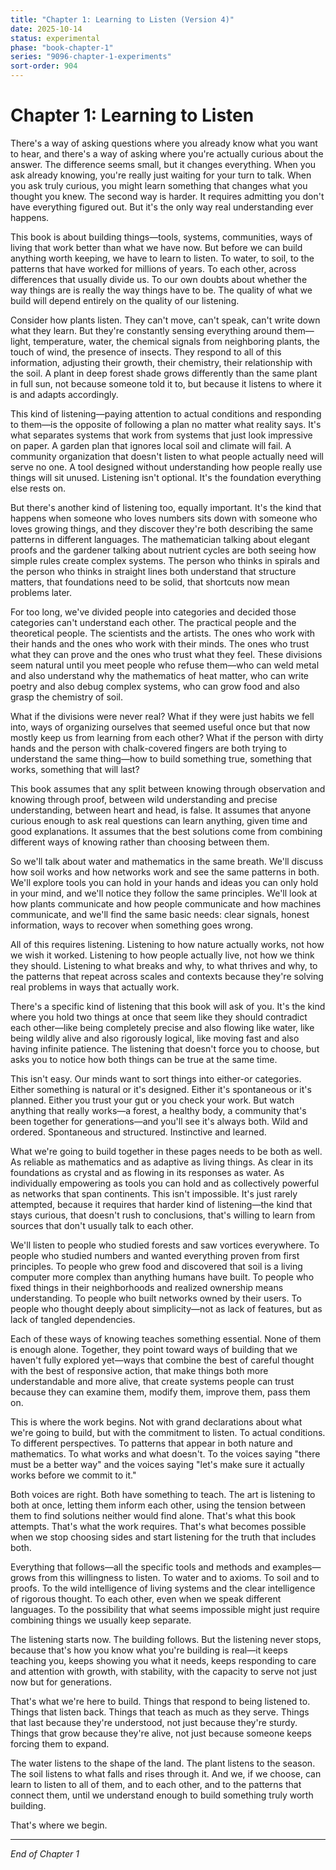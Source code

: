 ```yaml
---
title: "Chapter 1: Learning to Listen (Version 4)"
date: 2025-10-14
status: experimental
phase: "book-chapter-1"
series: "9096-chapter-1-experiments"
sort-order: 904
---
```


# Chapter 1: Learning to Listen

There's a way of asking questions where you already know what you want to hear, and there's a way of asking where you're actually curious about the answer. The difference seems small, but it changes everything. When you ask already knowing, you're really just waiting for your turn to talk. When you ask truly curious, you might learn something that changes what you thought you knew. The second way is harder. It requires admitting you don't have everything figured out. But it's the only way real understanding ever happens.

This book is about building things—tools, systems, communities, ways of living that work better than what we have now. But before we can build anything worth keeping, we have to learn to listen. To water, to soil, to the patterns that have worked for millions of years. To each other, across differences that usually divide us. To our own doubts about whether the way things are is really the way things have to be. The quality of what we build will depend entirely on the quality of our listening.

Consider how plants listen. They can't move, can't speak, can't write down what they learn. But they're constantly sensing everything around them—light, temperature, water, the chemical signals from neighboring plants, the touch of wind, the presence of insects. They respond to all of this information, adjusting their growth, their chemistry, their relationship with the soil. A plant in deep forest shade grows differently than the same plant in full sun, not because someone told it to, but because it listens to where it is and adapts accordingly.

This kind of listening—paying attention to actual conditions and responding to them—is the opposite of following a plan no matter what reality says. It's what separates systems that work from systems that just look impressive on paper. A garden plan that ignores local soil and climate will fail. A community organization that doesn't listen to what people actually need will serve no one. A tool designed without understanding how people really use things will sit unused. Listening isn't optional. It's the foundation everything else rests on.

But there's another kind of listening too, equally important. It's the kind that happens when someone who loves numbers sits down with someone who loves growing things, and they discover they're both describing the same patterns in different languages. The mathematician talking about elegant proofs and the gardener talking about nutrient cycles are both seeing how simple rules create complex systems. The person who thinks in spirals and the person who thinks in straight lines both understand that structure matters, that foundations need to be solid, that shortcuts now mean problems later.

For too long, we've divided people into categories and decided those categories can't understand each other. The practical people and the theoretical people. The scientists and the artists. The ones who work with their hands and the ones who work with their minds. The ones who trust what they can prove and the ones who trust what they feel. These divisions seem natural until you meet people who refuse them—who can weld metal and also understand why the mathematics of heat matter, who can write poetry and also debug complex systems, who can grow food and also grasp the chemistry of soil.

What if the divisions were never real? What if they were just habits we fell into, ways of organizing ourselves that seemed useful once but that now mostly keep us from learning from each other? What if the person with dirty hands and the person with chalk-covered fingers are both trying to understand the same thing—how to build something true, something that works, something that will last?

This book assumes that any split between knowing through observation and knowing through proof, between wild understanding and precise understanding, between heart and head, is false. It assumes that anyone curious enough to ask real questions can learn anything, given time and good explanations. It assumes that the best solutions come from combining different ways of knowing rather than choosing between them.

So we'll talk about water and mathematics in the same breath. We'll discuss how soil works and how networks work and see the same patterns in both. We'll explore tools you can hold in your hands and ideas you can only hold in your mind, and we'll notice they follow the same principles. We'll look at how plants communicate and how people communicate and how machines communicate, and we'll find the same basic needs: clear signals, honest information, ways to recover when something goes wrong.

All of this requires listening. Listening to how nature actually works, not how we wish it worked. Listening to how people actually live, not how we think they should. Listening to what breaks and why, to what thrives and why, to the patterns that repeat across scales and contexts because they're solving real problems in ways that actually work.

There's a specific kind of listening that this book will ask of you. It's the kind where you hold two things at once that seem like they should contradict each other—like being completely precise and also flowing like water, like being wildly alive and also rigorously logical, like moving fast and also having infinite patience. The listening that doesn't force you to choose, but asks you to notice how both things can be true at the same time.

This isn't easy. Our minds want to sort things into either-or categories. Either something is natural or it's designed. Either it's spontaneous or it's planned. Either you trust your gut or you check your work. But watch anything that really works—a forest, a healthy body, a community that's been together for generations—and you'll see it's always both. Wild and ordered. Spontaneous and structured. Instinctive and learned.

What we're going to build together in these pages needs to be both as well. As reliable as mathematics and as adaptive as living things. As clear in its foundations as crystal and as flowing in its responses as water. As individually empowering as tools you can hold and as collectively powerful as networks that span continents. This isn't impossible. It's just rarely attempted, because it requires that harder kind of listening—the kind that stays curious, that doesn't rush to conclusions, that's willing to learn from sources that don't usually talk to each other.

We'll listen to people who studied forests and saw vortices everywhere. To people who studied numbers and wanted everything proven from first principles. To people who grew food and discovered that soil is a living computer more complex than anything humans have built. To people who fixed things in their neighborhoods and realized ownership means understanding. To people who built networks owned by their users. To people who thought deeply about simplicity—not as lack of features, but as lack of tangled dependencies.

Each of these ways of knowing teaches something essential. None of them is enough alone. Together, they point toward ways of building that we haven't fully explored yet—ways that combine the best of careful thought with the best of responsive action, that make things both more understandable and more alive, that create systems people can trust because they can examine them, modify them, improve them, pass them on.

This is where the work begins. Not with grand declarations about what we're going to build, but with the commitment to listen. To actual conditions. To different perspectives. To patterns that appear in both nature and mathematics. To what works and what doesn't. To the voices saying "there must be a better way" and the voices saying "let's make sure it actually works before we commit to it."

Both voices are right. Both have something to teach. The art is listening to both at once, letting them inform each other, using the tension between them to find solutions neither would find alone. That's what this book attempts. That's what the work requires. That's what becomes possible when we stop choosing sides and start listening for the truth that includes both.

Everything that follows—all the specific tools and methods and examples—grows from this willingness to listen. To water and to axioms. To soil and to proofs. To the wild intelligence of living systems and the clear intelligence of rigorous thought. To each other, even when we speak different languages. To the possibility that what seems impossible might just require combining things we usually keep separate.

The listening starts now. The building follows. But the listening never stops, because that's how you know what you're building is real—it keeps teaching you, keeps showing you what it needs, keeps responding to care and attention with growth, with stability, with the capacity to serve not just now but for generations.

That's what we're here to build. Things that respond to being listened to. Things that listen back. Things that teach as much as they serve. Things that last because they're understood, not just because they're sturdy. Things that grow because they're alive, not just because someone keeps forcing them to expand.

The water listens to the shape of the land. The plant listens to the season. The soil listens to what falls and rises through it. And we, if we choose, can learn to listen to all of them, and to each other, and to the patterns that connect them, until we understand enough to build something truly worth building.

That's where we begin.

---

*End of Chapter 1*


